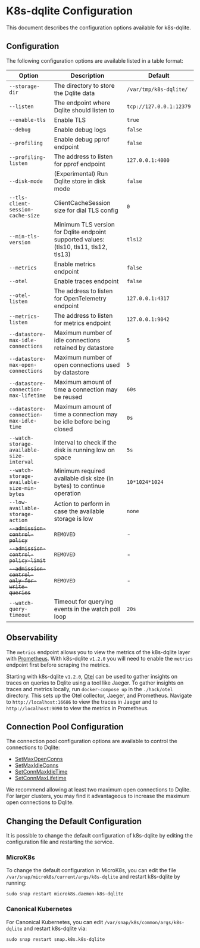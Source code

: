 # K8s-dqlite Configuration

This document describes the configuration options available for k8s-dqlite.

## Configuration

The following configuration options are available listed in a table format:

| Option | Description | Default |
|--------|-------------|---------|
| `--storage-dir` | The directory to store the Dqlite data | `/var/tmp/k8s-dqlite/` |
| `--listen` | The endpoint where Dqlite should listen to | `tcp://127.0.0.1:12379` |
| `--enable-tls` | Enable TLS | `true` |
| `--debug` | Enable debug logs | `false` |
| `--profiling` | Enable debug pprof endpoint | `false` |
| `--profiling-listen` | The address to listen for pprof endpoint | `127.0.0.1:4000` |
| `--disk-mode` | (Experimental) Run Dqlite store in disk mode | `false` |
| `--tls-client-session-cache-size` | ClientCacheSession size for dial TLS config | `0` |
| `--min-tls-version` | Minimum TLS version for Dqlite endpoint supported values: (tls10, tls11, tls12, tls13) | `tls12` |
| `--metrics` | Enable metrics endpoint | `false` |
| `--otel` | Enable traces endpoint | `false` |
| `--otel-listen` | The address to listen for OpenTelemetry endpoint | `127.0.0.1:4317` |
| `--metrics-listen` | The address to listen for metrics endpoint | `127.0.0.1:9042` |
| `--datastore-max-idle-connections` | Maximum number of idle connections retained by datastore | `5` |
| `--datastore-max-open-connections` | Maximum number of open connections used by datastore | `5` |
| `--datastore-connection-max-lifetime` | Maximum amount of time a connection may be reused | `60s` |
| `--datastore-connection-max-idle-time` | Maximum amount of time a connection may be idle before being closed | `0s` |
| `--watch-storage-available-size-interval` | Interval to check if the disk is running low on space | `5s` |
| `--watch-storage-available-size-min-bytes` | Minimum required available disk size (in bytes) to continue operation | `10*1024*1024`|
| `--low-available-storage-action` | Action to perform in case the available storage is low | `none` |
| ~~`--admission-control-policy`~~ | `REMOVED` | - |
| ~~`--admission-control-policy-limit`~~ | `REMOVED` | - |
| ~~`--admission-control-only-for-write-queries`~~ | `REMOVED` | - |
| `--watch-query-timeout` | Timeout for querying events in the watch poll loop | `20s` |

## Observability

The `metrics` endpoint allows you to view the metrics of the k8s-dqlite layer with [Prometheus](https://prometheus.io/).
With k8s-dqlite `v1.2.0` you will need to enable the `metrics` endpoint first before scraping the metrics.

Starting with k8s-dqlite `v1.2.0`, [Otel](https://opentelemetry.io/) can be used to gather insights on
traces on queries to Dqlite using a tool like Jaeger.
To gather insights on traces and metrics locally, run `docker-compose up` in the `./hack/otel` directory.
This sets up the Otel collector, Jaeger, and Prometheus. Navigate to `http://localhost:16686` to view the traces
in Jaeger and to `http://localhost:9090` to view the metrics in Prometheus.

## Connection Pool Configuration

The connection pool configuration options are available to control the connections to Dqlite:

- [SetMaxOpenConns](https://pkg.go.dev/database/sql#DB.SetMaxOpenConns)
- [SetMaxIdleConns](https://pkg.go.dev/database/sql#DB.SetMaxIdleConns)
- [SetConnMaxIdleTime](https://pkg.go.dev/database/sql#DB.SetConnMaxIdleTime)
- [SetConnMaxLifetime](https://pkg.go.dev/database/sql#DB.SetConnMaxLifetime)

We recommend allowing at least two maximum open connections to Dqlite. For larger clusters,
you may find it advantageous to increase the maximum open connections to Dqlite.

## Changing the Default Configuration

It is possible to change the default configuration of k8s-dqlite by editing the configuration file and restarting the service.

### MicroK8s

To change the default configuration in MicroK8s, you can edit the file
`/var/snap/microk8s/current/args/k8s-dqlite` and restart k8s-dqlite by running:

```
sudo snap restart microk8s.daemon-k8s-dqlite
```

### Canonical Kubernetes

For Canonical Kubernetes, you can edit `/var/snap/k8s/common/args/k8s-dqlite` and restart k8s-dqlite via:

```
sudo snap restart snap.k8s.k8s-dqlite
```

